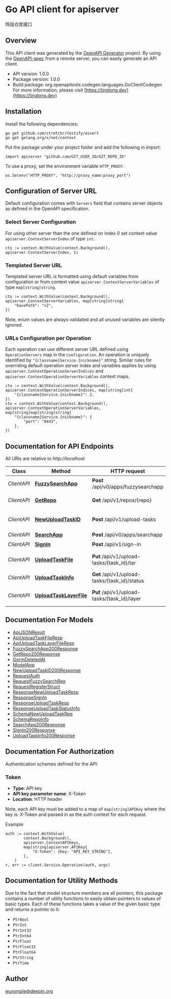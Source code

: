 # Go API client for apiserver

玲珑仓库接口

## Overview
This API client was generated by the [OpenAPI Generator](https://openapi-generator.tech) project.  By using the [OpenAPI-spec](https://www.openapis.org/) from a remote server, you can easily generate an API client.

- API version: 1.0.0
- Package version: 1.0.0
- Build package: org.openapitools.codegen.languages.GoClientCodegen
For more information, please visit [https://linglong.dev](https://linglong.dev)

## Installation

Install the following dependencies:

```shell
go get github.com/stretchr/testify/assert
go get golang.org/x/net/context
```

Put the package under your project folder and add the following in import:

```golang
import apiserver "github.com/GIT_USER_ID/GIT_REPO_ID"
```

To use a proxy, set the environment variable `HTTP_PROXY`:

```golang
os.Setenv("HTTP_PROXY", "http://proxy_name:proxy_port")
```

## Configuration of Server URL

Default configuration comes with `Servers` field that contains server objects as defined in the OpenAPI specification.

### Select Server Configuration

For using other server than the one defined on index 0 set context value `apiserver.ContextServerIndex` of type `int`.

```golang
ctx := context.WithValue(context.Background(), apiserver.ContextServerIndex, 1)
```

### Templated Server URL

Templated server URL is formatted using default variables from configuration or from context value `apiserver.ContextServerVariables` of type `map[string]string`.

```golang
ctx := context.WithValue(context.Background(), apiserver.ContextServerVariables, map[string]string{
	"basePath": "v2",
})
```

Note, enum values are always validated and all unused variables are silently ignored.

### URLs Configuration per Operation

Each operation can use different server URL defined using `OperationServers` map in the `Configuration`.
An operation is uniquely identified by `"{classname}Service.{nickname}"` string.
Similar rules for overriding default operation server index and variables applies by using `apiserver.ContextOperationServerIndices` and `apiserver.ContextOperationServerVariables` context maps.

```golang
ctx := context.WithValue(context.Background(), apiserver.ContextOperationServerIndices, map[string]int{
	"{classname}Service.{nickname}": 2,
})
ctx = context.WithValue(context.Background(), apiserver.ContextOperationServerVariables, map[string]map[string]string{
	"{classname}Service.{nickname}": {
		"port": "8443",
	},
})
```

## Documentation for API Endpoints

All URIs are relative to *http://localhost*

Class | Method | HTTP request | Description
------------ | ------------- | ------------- | -------------
*ClientAPI* | [**FuzzySearchApp**](docs/ClientAPI.md#fuzzysearchapp) | **Post** /api/v0/apps/fuzzysearchapp | 模糊查找App
*ClientAPI* | [**GetRepo**](docs/ClientAPI.md#getrepo) | **Get** /api/v1/repos/{repo} | 查看仓库信息
*ClientAPI* | [**NewUploadTaskID**](docs/ClientAPI.md#newuploadtaskid) | **Post** /api/v1/upload-tasks | generate a new upload task id
*ClientAPI* | [**SearchApp**](docs/ClientAPI.md#searchapp) | **Post** /api/v0/apps/searchapp | 查找App
*ClientAPI* | [**SignIn**](docs/ClientAPI.md#signin) | **Post** /api/v1/sign-in | 登陆帐号
*ClientAPI* | [**UploadTaskFile**](docs/ClientAPI.md#uploadtaskfile) | **Put** /api/v1/upload-tasks/{task_id}/tar | upload tgz file to upload task
*ClientAPI* | [**UploadTaskInfo**](docs/ClientAPI.md#uploadtaskinfo) | **Get** /api/v1/upload-tasks/{task_id}/status | get upload task status
*ClientAPI* | [**UploadTaskLayerFile**](docs/ClientAPI.md#uploadtasklayerfile) | **Put** /api/v1/upload-tasks/{task_id}/layer | upload layer file to upload task


## Documentation For Models

 - [ApiJSONResult](docs/ApiJSONResult.md)
 - [ApiUploadTaskFileResp](docs/ApiUploadTaskFileResp.md)
 - [ApiUploadTaskLayerFileResp](docs/ApiUploadTaskLayerFileResp.md)
 - [FuzzySearchApp200Response](docs/FuzzySearchApp200Response.md)
 - [GetRepo200Response](docs/GetRepo200Response.md)
 - [GormDeletedAt](docs/GormDeletedAt.md)
 - [ModelApp](docs/ModelApp.md)
 - [NewUploadTaskID200Response](docs/NewUploadTaskID200Response.md)
 - [RequestAuth](docs/RequestAuth.md)
 - [RequestFuzzySearchReq](docs/RequestFuzzySearchReq.md)
 - [RequestRegisterStruct](docs/RequestRegisterStruct.md)
 - [ResponseNewUploadTaskResp](docs/ResponseNewUploadTaskResp.md)
 - [ResponseSignIn](docs/ResponseSignIn.md)
 - [ResponseUploadTaskResp](docs/ResponseUploadTaskResp.md)
 - [ResponseUploadTaskStatusInfo](docs/ResponseUploadTaskStatusInfo.md)
 - [SchemaNewUploadTaskReq](docs/SchemaNewUploadTaskReq.md)
 - [SchemaRepoInfo](docs/SchemaRepoInfo.md)
 - [SearchApp200Response](docs/SearchApp200Response.md)
 - [SignIn200Response](docs/SignIn200Response.md)
 - [UploadTaskInfo200Response](docs/UploadTaskInfo200Response.md)


## Documentation For Authorization


Authentication schemes defined for the API:
### Token

- **Type**: API key
- **API key parameter name**: X-Token
- **Location**: HTTP header

Note, each API key must be added to a map of `map[string]APIKey` where the key is: X-Token and passed in as the auth context for each request.

Example

```golang
auth := context.WithValue(
		context.Background(),
		apiserver.ContextAPIKeys,
		map[string]apiserver.APIKey{
			"X-Token": {Key: "API_KEY_STRING"},
		},
	)
r, err := client.Service.Operation(auth, args)
```


## Documentation for Utility Methods

Due to the fact that model structure members are all pointers, this package contains
a number of utility functions to easily obtain pointers to values of basic types.
Each of these functions takes a value of the given basic type and returns a pointer to it:

* `PtrBool`
* `PtrInt`
* `PtrInt32`
* `PtrInt64`
* `PtrFloat`
* `PtrFloat32`
* `PtrFloat64`
* `PtrString`
* `PtrTime`

## Author

wurongjie@deepin.org

